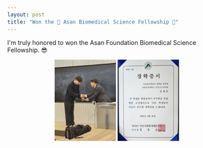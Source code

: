 ```yaml
---
layout: post
title: "Won the 🎊 Asan Biomedical Science Fellowship 🎊"
---
```


I'm truly honored to won the Asan Foundation Biomedical Science Fellowship. 😎

<center> 
<img src="/experiences/images/picture_asan_scholarship1.jpeg" width="28%" height="28%"> 
<img src="/experiences/images/picture_asan_scholarship2.jpeg" width="28%" height="28%">
</center>